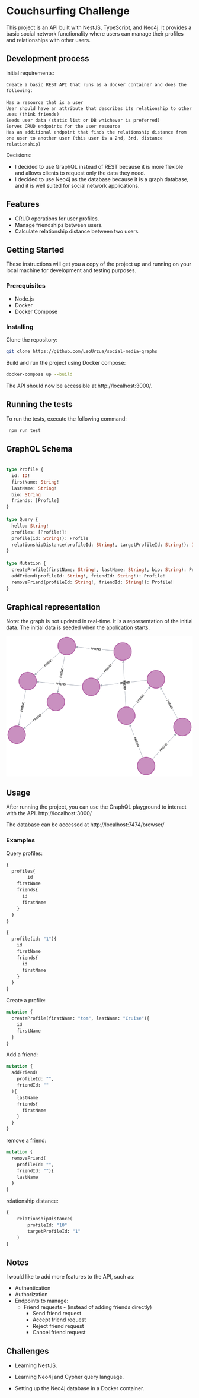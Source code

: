# Couchsurfing Challenge

This project is an API built with NestJS, TypeScript, and Neo4j.
It provides a basic social network functionality where users can manage their profiles and relationships with other users.

## Development process

initial requirements:
```text
Create a basic REST API that runs as a docker container and does the following:

Has a resource that is a user
User should have an attribute that describes its relationship to other uses (think friends)
Seeds user data (static list or DB whichever is preferred)
Serves CRUD endpoints for the user resource
Has an additional endpoint that finds the relationship distance from one user to another user (this user is a 2nd, 3rd, distance relationship)
```

Decisions:
- I decided to use GraphQL instead of REST because it is more flexible and allows clients to request only the data they need.
- I decided to use Neo4j as the database because it is a graph database, and it is well suited for social network applications.

## Features

- CRUD operations for user profiles.
- Manage friendships between users.
- Calculate relationship distance between two users.

## Getting Started

These instructions will get you a copy of the project up and running on your local machine for development and testing purposes.

### Prerequisites

- Node.js
- Docker
- Docker Compose

### Installing

Clone the repository:

```bash
git clone https://github.com/LeoUrzua/social-media-graphs
```

Build and run the project using Docker compose:

```bash
docker-compose up --build
```


The API should now be accessible at http://localhost:3000/.


## Running the tests

To run the tests, execute the following command:

```bash
 npm run test
```



## GraphQL Schema

```graphql

type Profile {
  id: ID!
  firstName: String!
  lastName: String!
  bio: String
  friends: [Profile]
}

type Query {
  hello: String!
  profiles: [Profile!]!
  profile(id: String!): Profile
  relationshipDistance(profileId: String!, targetProfileId: String!): Int!
}

type Mutation {
  createProfile(firstName: String!, lastName: String!, bio: String): Profile!
  addFriend(profileId: String!, friendId: String!): Profile!
  removeFriend(profileId: String!, friendId: String!): Profile!
}
```

## Graphical representation

Note: the graph is not updated in real-time. It is a representation of the initial data. The initial data is seeded when the application starts.

![graph](./images/graph.png)

## Usage

After running the project, you can use the GraphQL playground to interact with the API.
http://localhost:3000/

The database can be accessed at http://localhost:7474/browser/


### Examples

Query profiles:
```graphql
{
  profiles{
		id
    firstName
    friends{
      id
      firstName
    }
  }
}
```


```graphql
{
  profile(id: "1"){
    id
    firstName
    friends{
      id
      firstName
    }
  }
}
```


Create a profile:
```graphql
mutation {
  createProfile(firstName: "tom", lastName: "Cruise"){
    id
    firstName
  }
}
```


Add a friend:
```graphql
mutation {
  addFriend(
    profileId: "",
    friendId: ""
  ){
    lastName
    friends{
      firstName
    }
  }
}
```

remove a friend:
```graphql
mutation {
  removeFriend(
    profileId: "",
    friendId: ""){
    lastName
  }
}
```

relationship distance:
```graphql
{
    relationshipDistance(
        profileId: "10"
        targetProfileId: "1"
    )
}
```


## Notes

I would like to add more features to the API, such as:
- Authentication
- Authorization
- Endpoints to manage:
  - Friend requests - (instead of adding friends directly)
    - Send friend request
    - Accept friend request
    - Reject friend request
    - Cancel friend request

## Challenges
  - Learning NestJS.

  - Learning Neo4j and Cypher query language.

  - Setting up the Neo4j database in a Docker container.
